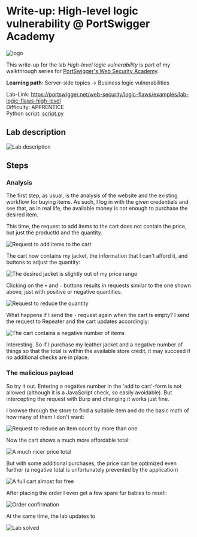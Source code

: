 # Write-up: High-level logic vulnerability @ PortSwigger Academy

![logo](img/logo.png)

This write-up for the lab *High-level logic vulnerability* is part of my walkthrough series for [PortSwigger's Web Security Academy](https://portswigger.net/web-security).

**Learning path**: Server-side topics → Business logic vulnerabilities


Lab-Link: <https://portswigger.net/web-security/logic-flaws/examples/lab-logic-flaws-high-level>  
Difficulty: APPRENTICE  
Python script: [script.py](script.py)  

## Lab description

![Lab description](img/lab_description.png)

## Steps

### Analysis

The first step, as usual, is the analysis of the website and the existing workflow for buying items. As such, I log in with the given credentials and see that, as in real life, the available money is not enough to purchase the desired item.

This time, the request to add items to the cart does not contain the price, but just the productId and the quantity.

![Request to add items to the cart](img/add_request.png)

The cart now contains my jacket, the information that I can't afford it, and buttons to adjust the quantity:

![The desired jacket is slightly out of my price range](img/cart.png)

Clicking on the `+` and `-` buttons results in requests similar to the one shown above, just with positive or negative quantities.

![Request to reduce the quantity](img/minus_request.png)

What happens if I send the `-` request again when the cart is empty? I send the request to Repeater and the cart updates accordingly:

![The cart contains a negative number of items](img/cart_negative.png)

Interesting. So if I purchase my leather jacket and a negative number of things so that the total is within the available store credit, it may succeed if no additional checks are in place.

### The malicious payload

So try it out. Entering a negative number in the 'add to cart'-form is not allowed (although it is a JavaScript check, so easily avoidable). But intercepting the request with Burp and changing it works just fine. 

I browse through the store to find a suitable item and do the basic math of how many of them I don't want:

![Request to reduce an item count by more than one](img/negative_13.png)

Now the cart shows a much more affordable total:

![A much nicer price total](img/adjusted_cart.png)

But with some additional purchases, the price can be optimized even further (a negative total is unfortunately prevented by the application)

![A full cart almost for free](img/almost_zero.png)

After placing the order I even get a few spare fur babies to resell:

![Order confirmation](img/confirmation.png)

At the same time, the lab updates to

![Lab solved](img/success.png)
